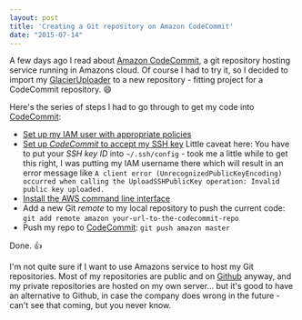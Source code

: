 ```yaml
---
layout: post
title: 'Creating a Git repository on Amazon CodeCommit'
date: "2015-07-14"
---
```

A few days ago I read about [Amazon CodeCommit][0], a git repository hosting service running in Amazons cloud. Of course I had to try it, so I decided to import my [GlacierUploader][1] to a new repository - fitting project for a CodeCommit repository. :smile:

Here's the series of steps I had to go through to get my code into [CodeCommit][0]:

* [Set up my IAM user with appropriate policies][3]
* [Set up *CodeCommit* to accept my SSH key][2]
  Little caveat here: You have to put your *SSH key ID* into `~/.ssh/config` - took me a little while to get this right, I was putting my IAM username there which will result in an error message like `A client error (UnrecognizedPublicKeyEncoding) occurred when calling the UploadSSHPublicKey operation: Invalid public key uploaded.`
* [Install the AWS command line interface][1]
* Add a new Git *remote* to my local repository to push the current code: `git add remote amazon your-url-to-the-codecommit-repo`
* Push my repo to [CodeCommit][0]: `git push amazon master`

Done. :thumbsup:

I'm not quite sure if I want to use Amazons service to host my Git repositories. Most of my repositories are public and on [Github][4] anyway, and my private repositories are hosted on my own server... but it's good to have an alternative to Github, in case the company does wrong in the future - can't see that coming, but you never know.

[0]: https://aws.amazon.com/codecommit/
[1]: http://docs.aws.amazon.com/cli/latest/userguide/installing.html
[2]: https://docs.aws.amazon.com/codecommit/latest/userguide/setting-up-credentials-ssh.html
[3]: https://docs.aws.amazon.com/codecommit/latest/userguide/setting-up.html#setting-up-assign-permissions
[4]: https://github.com/MoriTanosuke
